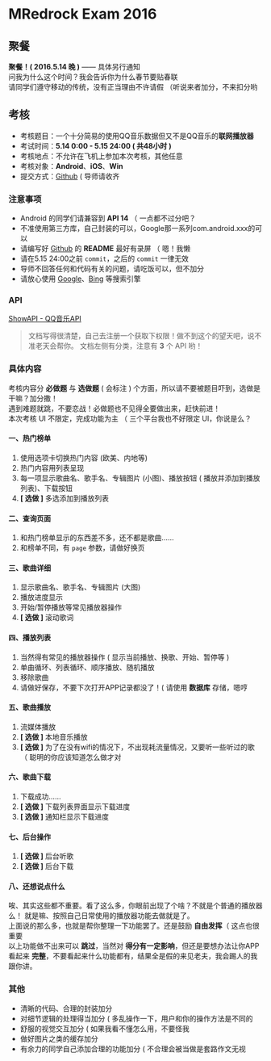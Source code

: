 # MRedrock Exam 2016

## 聚餐

**聚餐！( 2016.5.14 晚 )**    —— 具体另行通知<br/>
问我为什么这个时间？我会告诉你为什么春节要贴春联<br/>
请同学们遵守移动的传统，没有正当理由不许请假 （听说来者加分，不来扣分哟<br/>

## 考核

- 考核题目：一个十分简易的使用QQ音乐数据但又不是QQ音乐的**联网播放器**
- 考试时间：**5.14 0:00 - 5.15 24:00 ( 共48小时 )**
- 考核地点：不允许在飞机上参加本次考核，其他任意
- 考核对象：**Android**、**iOS**、**Win**
- 提交方式：[Github](https://github.com/)  ( 导师请收齐

### 注意事项

- Android 的同学们请兼容到 **API 14** （ 一点都不过分吧？
- 不准使用第三方库，自己封装的可以，Google那一系列com.android.xxx的可以
- 请编写好 [Github](https://github.com/) 的 **README** 最好有录屏 （ 嗯！我懒
- 请在5.15 24:00之前 `commit`，之后的 `commit` 一律无效
- 导师不回答任何和代码有关的问题，请吃饭可以，但不加分
- 请放心使用 [Google](https://www.google.com/)、[Bing](https://www.bing.com/) 等搜索引擎

### API
[ShowAPI - QQ音乐API](https://www.showapi.com/api/lookPoint/213/4)
> 文档写得很清楚，自己去注册一个获取下权限！做不到这个的望天吧，说不准老天会帮你。
> 文档左侧有分类，注意有 **3** 个 API 哟！

### 具体内容

考核内容分 **必做题** 与 **选做题**  ( 会标注 ) 个方面，所以请不要被题目吓到，选做是干嘛？加分撒！<br/>
遇到难题就跳，不要恋战！必做题也不见得全要做出来，赶快前进！<br/>
本次考核 UI 不限定，完成功能为主 （ 三个平台我也不好限定 UI，你说是么？<br/>

#### **一、热门榜单**

1. 使用选项卡切换热门内容 (欧美、内地等)
2. 热门内容用列表呈现
3. 每一项显示歌曲名、歌手名、专辑图片 (小图)、播放按钮 ( 播放并添加到播放列表)、下载按钮
4. **[ 选做 ]** 多选添加到播放列表

#### **二、查询页面**

1. 和热门榜单显示的东西差不多，还不都是歌曲……
2. 和榜单不同，有 `page` 参数，请做好换页

#### **三、歌曲详细**

1. 显示歌曲名、歌手名、专辑图片 (大图)
2. 播放进度显示
3. 开始/暂停播放等常见播放器操作
4. **[ 选做 ]** 滚动歌词

#### **四、播放列表**

1. 当然得有常见的播放器操作 ( 显示当前播放、换歌、开始、暂停等 )
2. 单曲循环、列表循环、顺序播放、随机播放
3. 移除歌曲
4. 请做好保存，不要下次打开APP记录都没了！( 请使用 **数据库** 存储，嗯哼

#### **五、歌曲播放**

1. 流媒体播放
2. **[ 选做 ]** 本地音乐播放 
3. **[ 选做 ]** 为了在没有wifi的情况下，不出现耗流量情况，又要听一些听过的歌 （ 聪明的你应该知道怎么做才对

#### **六、歌曲下载**

1. 下载成功……
2. **[ 选做 ]** 下载列表界面显示下载进度
3. **[ 选做 ]** 通知栏显示下载进度

#### **七、后台操作**

1. **[ 选做 ]** 后台听歌
2. **[ 选做 ]** 后台下载

#### **八、还想说点什么**

唉、其实这些都不重要。看了这么多，你眼前出现了个啥？不就是个普通的播放器么！
就是嘛、按照自己日常使用的播放器功能去做就是了。<br/>
上面说的那么多，也就是帮你整理一下功能罢了。还是鼓励 **自由发挥**（ 这点也很重要<br/>
以上功能做不出来可以 **跳过**，当然对 **得分有一定影响**，但还是要想办法让你APP看起来 **完整**，不要看起来什么功能都有，结果全是假的来见老夫，我会踢人的我跟你讲。<br/>

### 其他

- 清晰的代码、合理的封装加分
- 对细节逻辑的处理得当加分 ( 多乱操作一下，用户和你的操作方法是不同的
- 舒服的视觉交互加分 ( 如果我看不懂怎么用，不要怪我
- 做好图片之类的缓存加分
- 有余力的同学自己添加合理的功能加分 ( 不合理会被当做是套路作文无视
